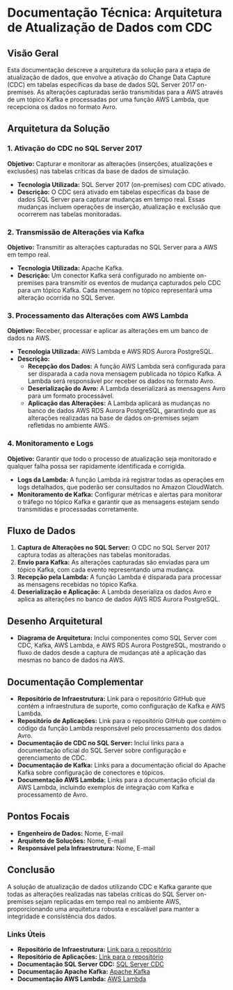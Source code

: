 # Documentação Técnica: Arquitetura de Atualização de Dados com CDC

## Visão Geral

Esta documentação descreve a arquitetura da solução para a etapa de atualização de dados, que envolve a ativação do Change Data Capture (CDC) em tabelas específicas da base de dados SQL Server 2017 on-premises. As alterações capturadas serão transmitidas para a AWS através de um tópico Kafka e processadas por uma função AWS Lambda, que recepciona os dados no formato Avro.

## Arquitetura da Solução

### 1. Ativação do CDC no SQL Server 2017

**Objetivo:** Capturar e monitorar as alterações (inserções, atualizações e exclusões) nas tabelas críticas da base de dados de simulação.

- **Tecnologia Utilizada:** SQL Server 2017 (on-premises) com CDC ativado.
- **Descrição:** O CDC será ativado em tabelas específicas da base de dados SQL Server para capturar mudanças em tempo real. Essas mudanças incluem operações de inserção, atualização e exclusão que ocorrerem nas tabelas monitoradas.

### 2. Transmissão de Alterações via Kafka

**Objetivo:** Transmitir as alterações capturadas no SQL Server para a AWS em tempo real.

- **Tecnologia Utilizada:** Apache Kafka.
- **Descrição:** Um conector Kafka será configurado no ambiente on-premises para transmitir os eventos de mudança capturados pelo CDC para um tópico Kafka. Cada mensagem no tópico representará uma alteração ocorrida no SQL Server.

### 3. Processamento das Alterações com AWS Lambda

**Objetivo:** Receber, processar e aplicar as alterações em um banco de dados na AWS.

- **Tecnologia Utilizada:** AWS Lambda e AWS RDS Aurora PostgreSQL.
- **Descrição:**
  - **Recepção dos Dados:** A função AWS Lambda será configurada para ser disparada a cada nova mensagem publicada no tópico Kafka. A Lambda será responsável por receber os dados no formato Avro.
  - **Deserialização do Avro:** A Lambda deserializará as mensagens Avro para um formato processável.
  - **Aplicação das Alterações:** A Lambda aplicará as mudanças no banco de dados AWS RDS Aurora PostgreSQL, garantindo que as alterações realizadas na base de dados on-premises sejam refletidas no ambiente AWS.

### 4. Monitoramento e Logs

**Objetivo:** Garantir que todo o processo de atualização seja monitorado e qualquer falha possa ser rapidamente identificada e corrigida.

- **Logs da Lambda:** A função Lambda irá registrar todas as operações em logs detalhados, que poderão ser consultados no Amazon CloudWatch.
- **Monitoramento de Kafka:** Configurar métricas e alertas para monitorar o tráfego no tópico Kafka e garantir que as mensagens estejam sendo transmitidas e processadas corretamente.

## Fluxo de Dados

1. **Captura de Alterações no SQL Server:** O CDC no SQL Server 2017 captura todas as alterações nas tabelas monitoradas.
2. **Envio para Kafka:** As alterações capturadas são enviadas para um tópico Kafka, com cada evento representando uma mudança.
3. **Recepção pela Lambda:** A função Lambda é disparada para processar as mensagens recebidas no tópico Kafka.
4. **Deserialização e Aplicação:** A Lambda deserializa os dados Avro e aplica as alterações no banco de dados AWS RDS Aurora PostgreSQL.

## Desenho Arquitetural

- **Diagrama de Arquitetura:** Inclui componentes como SQL Server com CDC, Kafka, AWS Lambda, e AWS RDS Aurora PostgreSQL, mostrando o fluxo de dados desde a captura de mudanças até a aplicação das mesmas no banco de dados na AWS.

## Documentação Complementar

- **Repositório de Infraestrutura:** Link para o repositório GitHub que contém a infraestrutura de suporte, como configuração de Kafka e AWS Lambda.
- **Repositório de Aplicações:** Link para o repositório GitHub que contém o código da função Lambda responsável pelo processamento dos dados Avro.
- **Documentação de CDC no SQL Server:** Inclui links para a documentação oficial do SQL Server sobre configuração e gerenciamento de CDC.
- **Documentação de Kafka:** Links para a documentação oficial do Apache Kafka sobre configuração de conectores e tópicos.
- **Documentação AWS Lambda:** Links para a documentação oficial da AWS Lambda, incluindo exemplos de integração com Kafka e processamento de Avro.

## Pontos Focais

- **Engenheiro de Dados:** Nome, E-mail
- **Arquiteto de Soluções:** Nome, E-mail
- **Responsável pela Infraestrutura:** Nome, E-mail

## Conclusão

A solução de atualização de dados utilizando CDC e Kafka garante que todas as alterações realizadas nas tabelas críticas do SQL Server on-premises sejam replicadas em tempo real no ambiente AWS, proporcionando uma arquitetura robusta e escalável para manter a integridade e consistência dos dados. 

### Links Úteis
- **Repositório de Infraestrutura:** [Link para o repositório](#)
- **Repositório de Aplicações:** [Link para o repositório](#)
- **Documentação SQL Server CDC:** [SQL Server CDC](https://docs.microsoft.com/en-us/sql/relational-databases/sql-server-change-data-capture-cdc)
- **Documentação Apache Kafka:** [Apache Kafka](https://kafka.apache.org/documentation/)
- **Documentação AWS Lambda:** [AWS Lambda](https://docs.aws.amazon.com/lambda/latest/dg/welcome.html)
